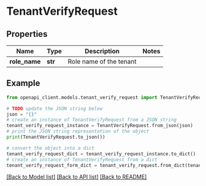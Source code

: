 # TenantVerifyRequest


## Properties

Name | Type | Description | Notes
------------ | ------------- | ------------- | -------------
**role_name** | **str** | Role name of the tenant | 

## Example

```python
from openapi_client.models.tenant_verify_request import TenantVerifyRequest

# TODO update the JSON string below
json = "{}"
# create an instance of TenantVerifyRequest from a JSON string
tenant_verify_request_instance = TenantVerifyRequest.from_json(json)
# print the JSON string representation of the object
print(TenantVerifyRequest.to_json())

# convert the object into a dict
tenant_verify_request_dict = tenant_verify_request_instance.to_dict()
# create an instance of TenantVerifyRequest from a dict
tenant_verify_request_form_dict = tenant_verify_request.from_dict(tenant_verify_request_dict)
```
[[Back to Model list]](../README.md#documentation-for-models) [[Back to API list]](../README.md#documentation-for-api-endpoints) [[Back to README]](../README.md)


